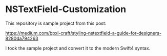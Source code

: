 # NSTextField-Customization

This repository is sample project from this post:

https://medium.com/bpxl-craft/styling-nstextfield-a-guide-for-designers-8280da794263

I took the sample project and convert it to the modern Swift4 syntax.
